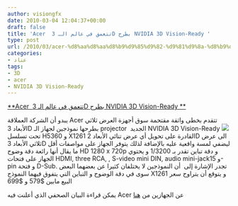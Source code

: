 ```yaml
---
author: visiongfx
date: 2010-03-04 12:04:37+00:00
draft: false
title: 'Acer  تتعمق في عالم الـ 3D بطرح NVIDIA 3D Vision-Ready '
type: post
url: /2010/03/acer-%d8%aa%d8%aa%d8%b9%d9%85%d9%82-%d9%81%d9%8a-%d8%b9%d8%a7%d9%84%d9%85-%d8%a7%d9%84%d9%80-3d-%d8%a8%d8%b7%d8%b1%d8%ad-nvidia-3d-vision-ready/
categories:
- عتاد
tags:
- 3D
- acer
- NVIDIA 3D Vision-Ready
---
```


[**Acer  تتعمق في عالم الـ 3D بطرح NVIDIA 3D Vision-Ready **](http://www.it-scoop.com/2010/03/acer-%d8%aa%d8%aa%d8%b9%d9%85%d9%82-%d9%81%d9%8a-%d8%b9%d8%a7%d9%84%d9%85-%d8%a7%d9%84%d9%80-3d-%d8%a8%d8%b7%d8%b1%d8%ad-nvidia-3d-vision-ready/)


يبدو أن الشركة العملاقة Acer تتقدم بخطى واثقة مقتحمة سوق أجهزة العرض ثلاثي الأبعاد 3D بطرحها نموذجين لجهاز الـ projector  الجديد NVIDIA 3D Vision-Ready
[![](http://www.it-scoop.com/wp-content/uploads/2010/03/acer-nvidia-3d-vision-ready-dlp-projectors.jpg)
](http://www.it-scoop.com/2010/03/acer-%d8%aa%d8%aa%d8%b9%d9%85%d9%82-%d9%81%d9%8a-%d8%b9%d8%a7%d9%84%d9%85-%d8%a7%d9%84%d9%80-3d-%d8%a8%d8%b7%d8%b1%d8%ad-nvidia-3d-vision-ready/)
تحت تسلسل   H5360 و  X1261  القادرة على تحويل أي عرض تنائي الأبعاد 2D الى عرض ثلاثي الأبعاد 3D ليضفي لمسة واقعية عليه بالإضافة لذلك يتوفر الجهاز على  مواصفات أقل ما يقال أنها رائعة دقة وضوح HD 1280 x 720p و دقة تباين تقدر بـ 1/3200 و يحتوي الجهاز على فتحات HDMI, three RCA, , S-video mini DIN, audio mini-jackو 15-pin و فتحة D-Sub.
تجدر الإشارة إلى  أن النموذجين لا يختلفان كثيرا عن بعضهما البعض سوى في دقة الوضوح و التباين التي يتفوق فيهما النموذج X1261
و يتوقع أن يتراوح سعر البيع مابين  $579 و $699

يمكن قراءة البيان الصحفي الذي أعلنت فيه Acer عن الجهازين من [هنا](http://www.businesswire.com/portal/site/home/permalink/?ndmViewId=news_view&newsId=20100302005893&newsLang=en)
